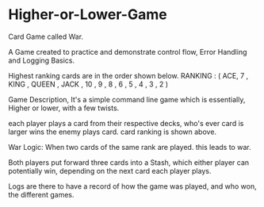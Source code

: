 # Higher-or-Lower-Game

Card Game called War.

A Game created to practice and demonstrate control flow, Error Handling and Logging Basics.

Highest ranking cards are in the order shown below.
  RANKING : ( ACE, 7 , KING , QUEEN , JACK , 10 , 9 , 8 , 6 , 5 , 4 , 3 , 2 )

Game Description, 
  It's a simple command line game which is essentially, Higher or lower, with a few twists.

  each player plays a card from their respective decks, who's ever card is larger wins the enemy plays card. 
  card ranking is shown above.

War Logic:
  When two cards of the same rank are played. this leads to war.

  Both players put forward three cards into a Stash, which either player can potentially win,
  depending on the next card each player plays.

Logs are there to have a record of how the game was played, and who won, the different games.
